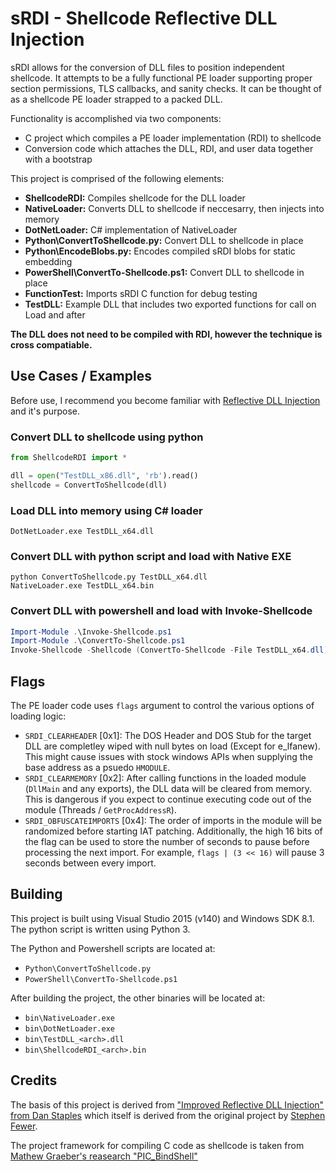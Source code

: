 # sRDI - Shellcode Reflective DLL Injection
sRDI allows for the conversion of DLL files to position independent shellcode. It attempts to be a fully functional PE loader supporting proper section permissions, TLS callbacks, and sanity checks. It can be thought of as a shellcode PE loader strapped to a packed DLL.

Functionality is accomplished via two components:
- C project which compiles a PE loader implementation (RDI) to shellcode
- Conversion code which attaches the DLL, RDI, and user data together with a bootstrap

This project is comprised of the following elements:
- **ShellcodeRDI:** Compiles shellcode for the DLL loader
- **NativeLoader:** Converts DLL to shellcode if neccesarry, then injects into memory
- **DotNetLoader:** C# implementation of NativeLoader
- **Python\ConvertToShellcode.py:** Convert DLL to shellcode in place
- **Python\EncodeBlobs.py:** Encodes compiled sRDI blobs for static embedding
- **PowerShell\ConvertTo-Shellcode.ps1:** Convert DLL to shellcode in place
- **FunctionTest:** Imports sRDI C function for debug testing
- **TestDLL:** Example DLL that includes two exported functions for call on Load and after

**The DLL does not need to be compiled with RDI, however the technique  is cross compatiable.**

## Use Cases / Examples
Before use, I recommend you become familiar with [Reflective DLL Injection](https://disman.tl/2015/01/30/an-improved-reflective-dll-injection-technique.html) and it's purpose. 

### Convert DLL to shellcode using python
```python
from ShellcodeRDI import *

dll = open("TestDLL_x86.dll", 'rb').read()
shellcode = ConvertToShellcode(dll)
```

### Load DLL into memory using C# loader
```
DotNetLoader.exe TestDLL_x64.dll
```

### Convert DLL with python script and load with Native EXE
```
python ConvertToShellcode.py TestDLL_x64.dll
NativeLoader.exe TestDLL_x64.bin
```

### Convert DLL with powershell and load with Invoke-Shellcode
```powershell
Import-Module .\Invoke-Shellcode.ps1
Import-Module .\ConvertTo-Shellcode.ps1
Invoke-Shellcode -Shellcode (ConvertTo-Shellcode -File TestDLL_x64.dll)
```

## Flags
The PE loader code uses `flags` argument to control the various options of loading logic:

- `SRDI_CLEARHEADER` [0x1]: The DOS Header and DOS Stub for the target DLL are completley wiped with null bytes on load (Except for e_lfanew). This might cause issues with stock windows APIs when supplying the base address as a psuedo `HMODULE`.
- `SRDI_CLEARMEMORY` [0x2]: After calling functions in the loaded module (`DllMain` and any exports), the DLL data will be cleared from memory. This is dangerous if you expect to continue executing code out of the module (Threads / `GetProcAddressR`).
- `SRDI_OBFUSCATEIMPORTS` [0x4]: The order of imports in the module will be randomized before starting IAT patching. Additionally, the high 16 bits of the flag can be used to store the number of seconds to pause before processing the next import. For example, `flags | (3 << 16)` will pause 3 seconds between every import.


## Building
This project is built using Visual Studio 2015 (v140) and Windows SDK 8.1. The python script is written using Python 3.

The Python and Powershell scripts are located at:
- `Python\ConvertToShellcode.py`
- `PowerShell\ConvertTo-Shellcode.ps1`

After building the project, the other binaries will be located at:
- `bin\NativeLoader.exe`
- `bin\DotNetLoader.exe`
- `bin\TestDLL_<arch>.dll`
- `bin\ShellcodeRDI_<arch>.bin`

## Credits
The basis of this project is derived from ["Improved Reflective DLL Injection" from Dan Staples](https://disman.tl/2015/01/30/an-improved-reflective-dll-injection-technique.html) which itself is derived from the original project by [Stephen Fewer](https://github.com/stephenfewer/ReflectiveDLLInjection). 

The project framework for compiling C code as shellcode is taken from [Mathew Graeber's reasearch "PIC_BindShell"](http://www.exploit-monday.com/2013/08/writing-optimized-windows-shellcode-in-c.html)
